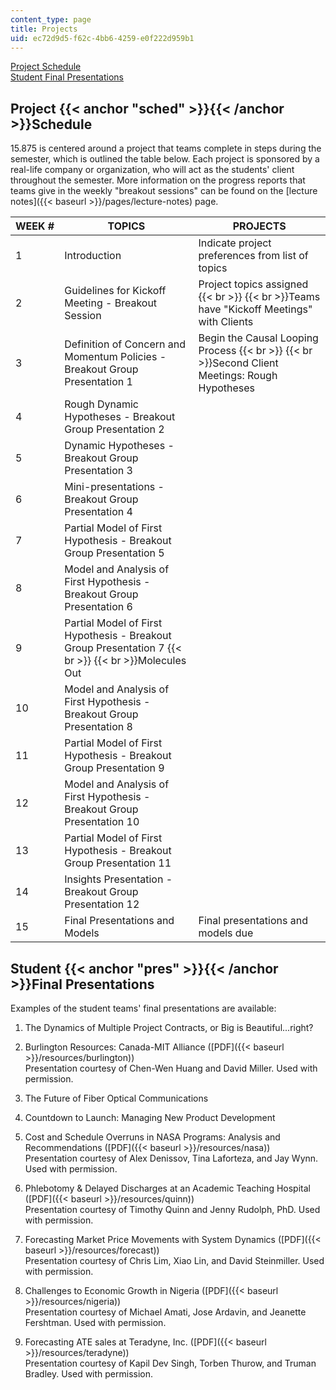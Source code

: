 ```yaml
---
content_type: page
title: Projects
uid: ec72d9d5-f62c-4bb6-4259-e0f222d959b1
---
```


[Project Schedule](#sched)  
[Student Final Presentations](#pres)

Project {{< anchor "sched" >}}{{< /anchor >}}Schedule
-----------------------------------------------------

15.875 is centered around a project that teams complete in steps during the semester, which is outlined the table below. Each project is sponsored by a real-life company or organization, who will act as the students' client throughout the semester. More information on the progress reports that teams give in the weekly "breakout sessions" can be found on the [lecture notes]({{< baseurl >}}/pages/lecture-notes) page.

| WEEK # | TOPICS | PROJECTS |
| --- | --- | --- |
| 1 | Introduction | Indicate project preferences from list of topics |
| 2 | Guidelines for Kickoff Meeting - Breakout Session | Project topics assigned  {{< br >}}  {{< br >}}Teams have "Kickoff Meetings" with Clients |
| 3 | Definition of Concern and Momentum Policies - Breakout Group Presentation 1 | Begin the Causal Looping Process  {{< br >}}  {{< br >}}Second Client Meetings: Rough Hypotheses |
| 4 | Rough Dynamic Hypotheses - Breakout Group Presentation 2 | &nbsp; |
| 5 | Dynamic Hypotheses - Breakout Group Presentation 3 | &nbsp; |
| 6 | Mini-presentations - Breakout Group Presentation 4 | &nbsp; |
| 7 | Partial Model of First Hypothesis - Breakout Group Presentation 5 | &nbsp; |
| 8 | Model and Analysis of First Hypothesis - Breakout Group Presentation 6 | &nbsp; |
| 9 | Partial Model of First Hypothesis - Breakout Group Presentation 7  {{< br >}}  {{< br >}}Molecules Out | &nbsp; |
| 10 | Model and Analysis of First Hypothesis - Breakout Group Presentation 8 | &nbsp; |
| 11 | Partial Model of First Hypothesis - Breakout Group Presentation 9 | &nbsp; |
| 12 | Model and Analysis of First Hypothesis - Breakout Group Presentation 10 | &nbsp; |
| 13 | Partial Model of First Hypothesis - Breakout Group Presentation 11 | &nbsp; |
| 14 | Insights Presentation - Breakout Group Presentation 12 | &nbsp; |
| 15 | Final Presentations and Models | Final presentations and models due 

Student {{< anchor "pres" >}}{{< /anchor >}}Final Presentations
---------------------------------------------------------------

Examples of the student teams' final presentations are available:

1.  The Dynamics of Multiple Project Contracts, or Big is Beautiful...right?  
    
2.  Burlington Resources: Canada-MIT Alliance ([PDF]({{< baseurl >}}/resources/burlington))  
    Presentation courtesy of Chen-Wen Huang and David Miller. Used with permission.  
    
3.  The Future of Fiber Optical Communications  
    
4.  Countdown to Launch: Managing New Product Development  
    
5.  Cost and Schedule Overruns in NASA Programs: Analysis and Recommendations ([PDF]({{< baseurl >}}/resources/nasa))  
    Presentation courtesy of Alex Denissov, Tina Laforteza, and Jay Wynn. Used with permission.  
    
6.  Phlebotomy & Delayed Discharges at an Academic Teaching Hospital ([PDF]({{< baseurl >}}/resources/quinn))  
    Presentation courtesy of Timothy Quinn and Jenny Rudolph, PhD. Used with permission.  
    
7.  Forecasting Market Price Movements with System Dynamics ([PDF]({{< baseurl >}}/resources/forecast))  
    Presentation courtesy of Chris Lim, Xiao Lin, and David Steinmiller. Used with permission.  
    
8.  Challenges to Economic Growth in Nigeria ([PDF]({{< baseurl >}}/resources/nigeria))  
    Presentation courtesy of Michael Amati, Jose Ardavin, and Jeanette Fershtman. Used with permission.  
    
9.  Forecasting ATE sales at Teradyne, Inc. ([PDF]({{< baseurl >}}/resources/teradyne))  
    Presentation courtesy of Kapil Dev Singh, Torben Thurow, and Truman Bradley. Used with permission.